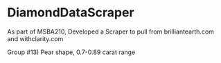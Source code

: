 # DiamondDataScraper
As part of MSBA210, Developed a Scraper to pull from brilliantearth.com and withclarity.com

Group #13) Pear shape, 0.7-0.89 carat range

